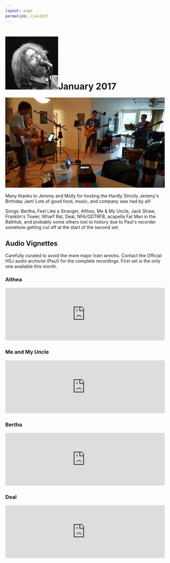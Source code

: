 ```yaml
---
layout: page
permalink: /jan2017
---
```



<h1><img class="ui avatar image" src="/images/jerryavatar.jpg">January 2017</h1>

<img class="ui centered fluid image" src="/images/hsj-jan-2017.jpg">

Many thanks to Jeremy and Molly for hosting the Hardly Strictly Jeremy's Birthday Jam!  Lots of good food, music, and company was had by all!
 
Songs: Bertha, Feel Like a Stranger, Althea, Me & My Uncle, Jack Straw, Franklin's Tower, Wharf Rat, Deal, NFA/GDTRFB, acapella Fat Man in the Bathtub, and probably some others lost to history due to Paul's recorder somehow getting cut off at the start of the second set.

## Audio Vignettes

Carefully curated to avoid the more major train wrecks. Contact the Official HSJ audio archivist (Paul) for the complete recordings. First set is the only one available this month.

### Althea

<iframe width="100%" height="166" scrolling="no" frameborder="no" src="https://w.soundcloud.com/player/?url=https%3A//api.soundcloud.com/tracks/304517367&amp;color=ff5500&amp;auto_play=false&amp;hide_related=false&amp;show_comments=true&amp;show_user=true&amp;show_reposts=false"></iframe>

### Me and My Uncle

<iframe width="100%" height="166" scrolling="no" frameborder="no" src="https://w.soundcloud.com/player/?url=https%3A//api.soundcloud.com/tracks/304517481&amp;color=ff5500&amp;auto_play=false&amp;hide_related=false&amp;show_comments=true&amp;show_user=true&amp;show_reposts=false"></iframe>

### Bertha

<iframe width="100%" height="166" scrolling="no" frameborder="no" src="https://w.soundcloud.com/player/?url=https%3A//api.soundcloud.com/tracks/304517049&amp;color=ff5500&amp;auto_play=false&amp;hide_related=false&amp;show_comments=true&amp;show_user=true&amp;show_reposts=false"></iframe>

### Deal

<iframe width="100%" height="166" scrolling="no" frameborder="no" src="https://w.soundcloud.com/player/?url=https%3A//api.soundcloud.com/tracks/304517639&amp;color=ff5500&amp;auto_play=false&amp;hide_related=false&amp;show_comments=true&amp;show_user=true&amp;show_reposts=false"></iframe>


